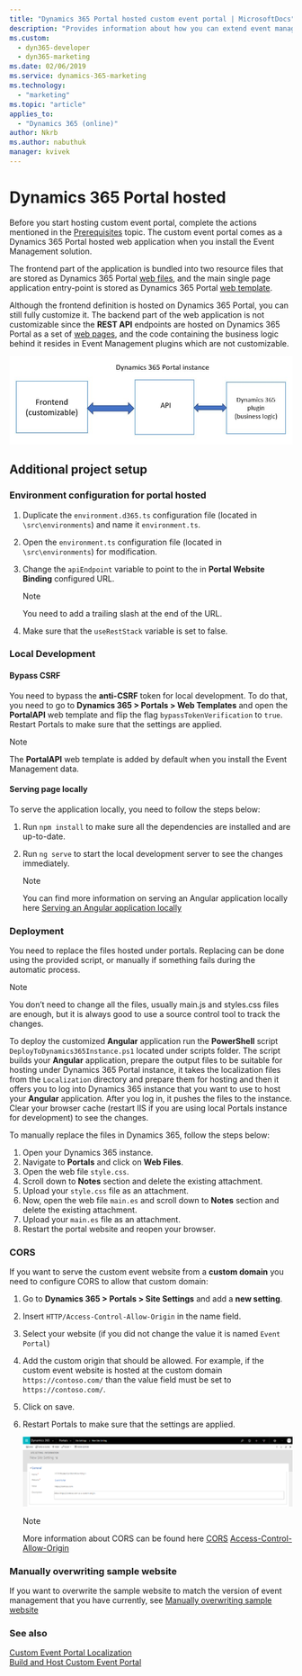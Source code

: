 ```yaml
---
title: "Dynamics 365 Portal hosted custom event portal | MicrosoftDocs"
description: "Provides information about how you can extend event management web application functionality."
ms.custom:
  - dyn365-developer
  - dyn365-marketing
ms.date: 02/06/2019
ms.service: dynamics-365-marketing
ms.technology: 
  - "marketing"
ms.topic: "article"
applies_to: 
  - "Dynamics 365 (online)"
author: Nkrb
ms.author: nabuthuk
manager: kvivek
---
```


# Dynamics 365 Portal hosted

Before you start hosting custom event portal, complete the actions mentioned in the [Prerequisites](event-management-web-application.md) topic. The custom event portal comes as a Dynamics 365 Portal hosted web application when you install the Event Management solution.

The frontend part of the application is bundled into two resource files that are stored as Dynamics 365 Portal [web files](https://docs.microsoft.com/en-us/dynamics365/customer-engagement/portals/web-files), and the main single page application entry-point is stored as Dynamics 365 Portal [web template](https://docs.microsoft.com/en-us/dynamics365/customer-engagement/portals/store-content-web-templates).

Although the frontend definition is hosted on Dynamics 365 Portal, you can still fully customize it. The backend part of the web application is not customizable since the **REST API** endpoints are hosted on Dynamics 365 Portal as a set of [web pages](https://docs.microsoft.com/en-us/dynamics365/customer-engagement/portals/web-page), and the code containing the business logic behind it resides in Event Management plugins which are not customizable.

![Portal Hosted](../media/portal-hosted.png "Portal Hosted")

## Additional project setup

### Environment configuration for portal hosted

1. Duplicate the `environment.d365.ts` configuration file (located in `\src\environments`) and name it `environment.ts`.
1. Open the `environment.ts` configuration file (located in `\src\environments`) for modification.
1. Change the `apiEndpoint` variable to point to the in **Portal Website Binding** configured URL.

    > [!NOTE]
    > You need to add a trailing slash at the end of the URL.

1. Make sure that the `useRestStack` variable is set to false.

### Local Development

#### Bypass CSRF

You need to bypass the **anti-CSRF** token for local development. To do that, you need to go to **Dynamics 365 > Portals > Web Templates** and open the **PortalAPI** web template and flip the flag `bypassTokenVerification` to `true`. Restart Portals to make sure that the settings are applied.

> [!NOTE]
> The **PortalAPI** web template is added by default when you install the Event Management data.

#### Serving page locally

To serve the application locally, you need to follow the steps below:

1.	Run `npm install` to make sure all the dependencies are installed and are up-to-date.
2.	Run `ng serve` to start the local development server to see the changes immediately.

    > [!NOTE]
    > You can find more information on serving an Angular application locally here [Serving an Angular application locally]( https://angular.io/guide/quickstart#step-3-serve-the-application)

### Deployment

You need to replace the files hosted under portals. Replacing can be done using the provided script, or manually if something fails during the automatic process.

> [!NOTE]
> You don’t need to change all the files, usually main.js and styles.css files are enough, but it is always good to use a source control tool to track the changes.

To deploy the customized **Angular** application run the **PowerShell** script `DeployToDynamics365Instance.ps1` located under scripts folder. The script builds your **Angular** application, prepare the output files to be suitable for hosting under Dynamics 365 Portal instance, it takes the localization files from the `Localization` directory and prepare them for hosting and then it offers you to log into Dynamics 365 instance that you want to use to host your **Angular** application. After you log in, it pushes the files to the instance. Clear your browser cache (restart IIS if you are using local Portals instance for development) to see the changes.

To manually replace the files in Dynamics 365, follow the steps below:

1. Open your Dynamics 365 instance.
1. Navigate to **Portals** and click on **Web Files**.
1. Open the web file `style.css`.
1. Scroll down to **Notes** section and delete the existing attachment.
1. Upload your `style.css` file as an attachment.
1. Now, open the web file `main.es` and scroll down to **Notes** section and delete the existing attachment.
1. Upload your `main.es` file as an attachment.
1. Restart the portal website and reopen your browser.

### CORS

If you want to serve the custom event website from a **custom domain** you need to configure CORS to allow that custom domain:

1. Go to **Dynamics 365 > Portals > Site Settings** and add a **new setting**.
1. Insert `HTTP/Access-Control-Allow-Origin` in the name field.
1. Select your website (if you did not change the value it is named `Event Portal`)
1. Add the custom origin that should be allowed. For example, if the custom event website is hosted at the custom domain `https://contoso.com/` than the value field must be set to `https://contoso.com/`.
1. Click on save.
1. Restart Portals to make sure that the settings are applied.

    ![A new site setting to allow 'https://contoso.com/' as a custom domain.](../media/cors-settings-portals.png "A new site setting to   allow 'https://contoso.com/' as a custom domain.")

    > [!NOTE]
    > More information about CORS can be found here [CORS](https://developer.mozilla.org/en-US/docs/Web/HTTP/CORS) [Access-Control-Allow-Origin](https://developer.mozilla.org/en-US/docs/Web/HTTP/Headers/Access-Control-Allow-Origin)

### Manually overwriting sample website

If you want to overwrite the sample website to match the version of event management that you have currently, see [Manually overwriting sample website](manually-overwriting-sample-website.md)<br />

### See also

[Custom Event Portal Localization](event-portal-localization.md)<br />
[Build and Host Custom Event Portal](event-management-web-application.md)